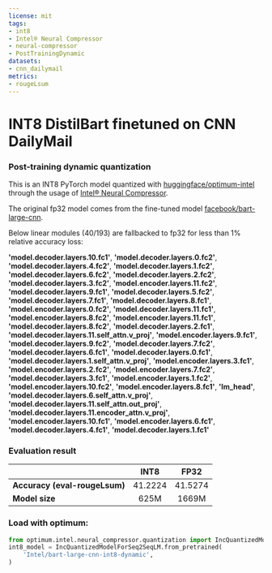 ```yaml
---
license: mit
tags:
- int8
- Intel® Neural Compressor
- neural-compressor
- PostTrainingDynamic
datasets: 
- cnn_dailymail
metrics:
- rougeLsum
---
```


# INT8 DistilBart finetuned on CNN DailyMail

### Post-training dynamic quantization

This is an INT8  PyTorch model quantized with [huggingface/optimum-intel](https://github.com/huggingface/optimum-intel) through the usage of [Intel® Neural Compressor](https://github.com/intel/neural-compressor). 

The original fp32 model comes from the fine-tuned model [facebook/bart-large-cnn](https://huggingface.co/facebook/bart-large-cnn).

Below linear modules (40/193) are fallbacked to fp32 for less than 1% relative accuracy loss:

**'model.decoder.layers.10.fc1'**, **'model.decoder.layers.0.fc2'**, 
**'model.decoder.layers.4.fc2'**, **'model.decoder.layers.1.fc2'**, 
**'model.decoder.layers.6.fc2'**, **'model.decoder.layers.2.fc2'**, 
**'model.decoder.layers.3.fc2'**, **'model.encoder.layers.11.fc2'**, 
**'model.decoder.layers.9.fc1'**, **'model.decoder.layers.5.fc2'**, 
**'model.decoder.layers.7.fc1'**, **'model.decoder.layers.8.fc1'**, 
**'model.encoder.layers.0.fc2'**, **'model.decoder.layers.11.fc1'**, 
**'model.encoder.layers.8.fc2'**, **'model.encoder.layers.11.fc1'**, 
**'model.decoder.layers.8.fc2'**, **'model.decoder.layers.2.fc1'**, 
**'model.decoder.layers.11.self_attn.v_proj'**, **'model.encoder.layers.9.fc1'**, 
**'model.decoder.layers.9.fc2'**, **'model.decoder.layers.7.fc2'**, 
**'model.decoder.layers.6.fc1'**, **'model.decoder.layers.0.fc1'**, 
**'model.decoder.layers.1.self_attn.v_proj'**, **'model.encoder.layers.3.fc1'**, 
**'model.encoder.layers.2.fc2'**, **'model.encoder.layers.7.fc2'**, 
**'model.decoder.layers.3.fc1'**, **'model.encoder.layers.1.fc2'**, 
**'model.encoder.layers.10.fc2'**, **'model.encoder.layers.8.fc1'**, 
**'lm_head'**, **'model.decoder.layers.6.self_attn.v_proj'**, 
**'model.decoder.layers.11.self_attn.out_proj'**, **'model.decoder.layers.11.encoder_attn.v_proj'**, 
**'model.encoder.layers.10.fc1'**, **'model.encoder.layers.6.fc1'**, 
**'model.decoder.layers.4.fc1'**, **'model.decoder.layers.1.fc1'**

### Evaluation result

|   |INT8|FP32|
|---|:---:|:---:|
| **Accuracy (eval-rougeLsum)** | 41.2224 | 41.5274 |
| **Model size**  |625M|1669M|

### Load with optimum:

```python
from optimum.intel.neural_compressor.quantization import IncQuantizedModelForSeq2SeqLM
int8_model = IncQuantizedModelForSeq2SeqLM.from_pretrained(
    'Intel/bart-large-cnn-int8-dynamic',
)
```